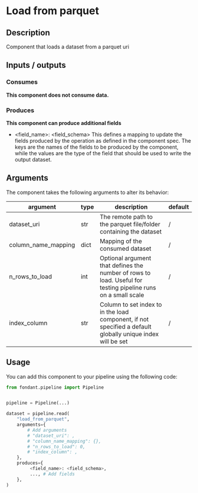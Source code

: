# Load from parquet

## Description
Component that loads a dataset from a parquet uri

## Inputs / outputs

### Consumes


**This component does not consume data.**



### Produces

**This component can produce additional fields**
- <field_name>: <field_schema>
This defines a mapping to update the fields produced by the operation as defined in the component spec.
The keys are the names of the fields to be produced by the component, while the values are 
the type of the field that should be used to write the output dataset.


## Arguments

The component takes the following arguments to alter its behavior:

| argument | type | description | default |
| -------- | ---- | ----------- | ------- |
| dataset_uri | str | The remote path to the parquet file/folder containing the dataset | / |
| column_name_mapping | dict | Mapping of the consumed dataset | / |
| n_rows_to_load | int | Optional argument that defines the number of rows to load. Useful for testing pipeline runs on a small scale | / |
| index_column | str | Column to set index to in the load component, if not specified a default globally unique index will be set | / |

## Usage

You can add this component to your pipeline using the following code:

```python
from fondant.pipeline import Pipeline


pipeline = Pipeline(...)

dataset = pipeline.read(
    "load_from_parquet",
    arguments={
        # Add arguments
        # "dataset_uri": ,
        # "column_name_mapping": {},
        # "n_rows_to_load": 0,
        # "index_column": ,
    },
    produces={
         <field_name>: <field_schema>,
         ..., # Add fields
    },
)
```

